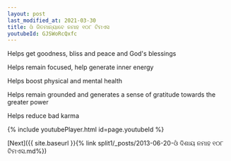 ```yaml
---
layout: post
last_modified_at: 2021-03-30
title: ଓଁ ଜିତମାନ୍ୟାବେ ନମାହ ୧୦୮ ଟିମଏସ
youtubeId: GJSWoRcQxfc
---
```

 
 
Helps get goodness, bliss and peace and God's blessings
 
Helps remain focused, help generate inner energy 
 
Helps boost physical and mental health 
 
Helps remain grounded and generates a sense of gratitude towards the greater power 
 
Helps reduce bad karma
 
 
 
 


{% include youtubePlayer.html id=page.youtubeId %}
 
[Next]({{ site.baseurl }}{% link  split1/_posts/2013-06-20-ଓଁ ଦିଶାୟ ନମାହ ୧୦୮ ଟିମଏସ.md%})
 
